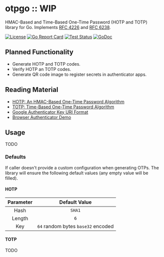 # otpgo :: WIP
HMAC-Based and Time-Based One-Time Password (HOTP and TOTP) library for Go. 
Implements [RFC 4226][rfc4226] and [RFC 6238][rfc6238].


[![License][licenseBadge]][licenseLink]
[![Go Report Card][goReportBadge]][goReportLink]
[![Test Status][testStatusBadge]][testStatusLink]
[![GoDoc][goDocBadge]][goDocLink]

## Planned Functionality
- Generate HOTP and TOTP codes.
- Verify HOTP an TOTP codes.
- Generate QR code image to register secrets in authenticator apps.

## Reading Material
- [HOTP: An HMAC-Based One-Time Password Algorithm][rfc4226]
- [TOTP: Time-Based One-Time Password Algorithm][rfc6238]
- [Google Authenticator Key URI Format][googleURI]
- [Browser Authenticator Demo][debugger]

## Usage

TODO


### Defaults
If caller doesn't provide a custom configuration when generating OTPs. The 
library will ensure the following default values (any empty value will be 
filled).

#### HOTP
|Parameter|Default Value                      |
|:-------:|:---------------------------------:|
|Hash     |`SHA1`                             |
|Length   |`6`                                |
|Key      |`64` random bytes `base32` encoded |


#### TOTP
TODO

[licenseBadge]: https://img.shields.io/github/license/jltorresm/otpgo
[licenseLink]: https://github.com/jltorresm/otpgo/blob/main/LICENSE
[goReportBadge]: https://goreportcard.com/badge/github.com/jltorresm/otpgo
[goReportLink]: https://goreportcard.com/report/github.com/jltorresm/otpgo
[testStatusBadge]: https://img.shields.io/github/workflow/status/jltorresm/otpgo/test?label=test&logo=github
[testStatusLink]: https://github.com/jltorresm/otpgo/actions?query=workflow%3Atest
[goDocBadge]: https://godoc.org/github.com/jltorresm/otpgo?status.svg
[goDocLink]: https://godoc.org/github.com/jltorresm/otpgo

[latest]: https://github.com/kilico-travel/kilico-api/releases/latest
[rfc4226]: https://tools.ietf.org/html/rfc4226
[rfc6238]: https://tools.ietf.org/html/rfc6238
[googleURI]: https://github.com/google/google-authenticator/wiki/Key-Uri-Format
[debugger]: https://rootprojects.org/authenticator/